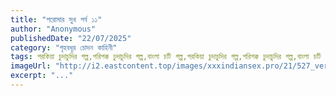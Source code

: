 ```yaml
---
title: "পরোমার সুখ পর্ব ১১"
author: "Anonymous"
publishedDate: "22/07/2025"
category: "গৃহবধূর চোদন কাহিনী"
tags: পরকিয়া চুদাচুদির গল্প,পরিপক্ক চুদাচুদির গল্প,বাংলা চটি গল্প,পরকিয়া চুদাচুদির গল্প,পরিপক্ক চুদাচুদির গল্প,বাংলা চটি গল্প,পরকিয়া চুদাচুদির গল্প,পরিপক্ক চুদাচুদির গল্প,বাংলা চটি গল্প,পরকিয়া চুদাচুদির গল্প,পরিপক্ক চুদাচুদির গল্প,বাংলা চটি গল্প,পরকিয়া চুদাচুদির গল্প,পরিপক্ক চুদাচুদির গল্প,বাংলা চটি গল্প,পরকিয়া চুদাচুদির গল্প,পরিপক্ক চুদাচুদির গল্প,বাংলা চটি গল্প,পরকিয়া চুদাচুদির গল্প,পরিপক্ক চুদাচুদির গল্প,বাংলা চটি গল্প,পরকিয়া চুদাচুদির গল্প,পরিপক্ক চুদাচুদির গল্প,বাংলা চটি গল্প,পরকিয়া চুদাচুদির গল্প,পরিপক্ক চুদাচুদির গল্প,বাংলা চটি গল্প,পরকিয়া চুদাচুদির গল্প,পরিপক্ক চুদাচুদির গল্প,বাংলা চটি গল্প,পরকিয়া চুদাচুদির গল্প,পরিপক্ক চুদাচুদির গল্প,বাংলা চটি গল্প
imageUrl: "http://i2.eastcontent.top/images/xxxindiansex.pro/21/527_verandah.jpg"
excerpt: "..."
---
```



